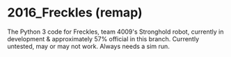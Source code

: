 # 2016_Freckles (remap)
The Python 3 code for Freckles, team 4009's Stronghold robot, currently in
development & approximately 57% official in this branch. Currently untested, may
or may not work. Always needs a sim run.
